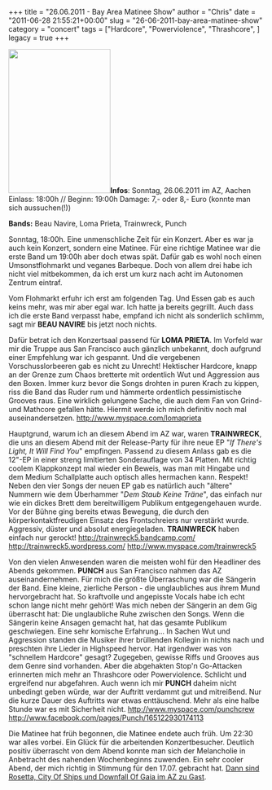 +++
title = "26.06.2011 - Bay Area Matinee Show"
author = "Chris"
date = "2011-06-28 21:55:21+00:00"
slug = "26-06-2011-bay-area-matinee-show"
category = "concert"
tags = ["Hardcore", "Powerviolence", "Thrashcore", ]
legacy = true
+++

<img src="images//2011/06/2011-06-26-Bay-Area-Matinnee-Show.jpg" alt="" title="2011-06-26 - Bay Area Matinnee Show" width="200" height="283" class="alignnone size-full wp-image-6173 coverImg" />**Infos**:
Sonntag, 26.06.2011 im AZ, Aachen
Einlass: 18:00h // Beginn: 19:00h
Damage: 7,- oder 8,- Euro (konnte man sich aussuchen(!))

**Bands:** Beau Navire, Loma Prieta, Trainwreck, Punch

Sonntag, 18:00h. Eine unmenschliche Zeit für ein Konzert. Aber es war ja auch kein Konzert, sondern eine Matinee. Für eine richtige Matinee war die erste Band um 19:00h aber doch etwas spät. Dafür gab es wohl noch einen Umsonstflohmarkt und veganes Barbeque. Doch von allem drei habe ich nicht viel mitbekommen, da ich erst um kurz nach acht im Autonomen Zentrum eintraf.

Vom Flohmarkt erfuhr ich erst am folgenden Tag. Und Essen gab es auch keins mehr, was mir aber egal war. Ich hatte ja bereits gegrillt. Auch dass ich die erste Band verpasst habe, empfand ich nicht als sonderlich schlimm, sagt mir **BEAU NAVIRE** bis jetzt noch nichts.

Dafür betrat ich den Konzertsaal passend für **LOMA PRIETA**. Im Vorfeld war mir die Truppe aus San Francisco auch gänzlich unbekannt, doch aufgrund einer Empfehlung war ich gespannt. Und die vergebenen Vorschusslorbeeren gab es nicht zu Unrecht! Hektischer Hardcore, knapp an der Grenze zum Chaos bretterte mit ordentlich Wut und Aggression aus den Boxen. Immer kurz bevor die Songs drohten in puren Krach zu kippen, riss die Band das Ruder rum und hämmerte ordentlich pessimistische Grooves raus. Eine wirklich gelungene Sache, die auch dem Fan von Grind- und Mathcore gefallen hätte. Hiermit werde ich mich definitiv noch mal auseinandersetzen.
<a href="http://www.myspace.com/lomaprieta">http://www.myspace.com/lomaprieta</a>

Hauptgrund, warum ich an diesem Abend im AZ war, waren **TRAINWRECK**, die uns an diesem Abend mit der Release-Party für ihre neue EP "_If There's Light, It Will Find You_" empfingen. Passend zu diesem Anlass gab es die 12"-EP in einer streng limitierten Sonderauflage von 34 Platten. Mit richtig coolem Klappkonzept mal wieder ein Beweis, was man mit Hingabe und dem Medium Schallplatte auch optisch alles hermachen kann. Respekt!
Neben den vier Songs der neuen EP gab es natürlich auch "ältere" Nummern wie dem Überhammer "_Dem Staub Keine Träne_", das einfach nur wie ein dickes Brett dem bereitwilligem Publikum entgegengehauen wurde. Vor der Bühne ging bereits etwas Bewegung, die durch den körperkontaktfreudigen Einsatz des Frontschreiers nur verstärkt wurde. Aggressiv, düster und absolut energiegeladen. **TRAINWRECK** haben einfach nur gerockt!
<a href="http://trainwreck5.bandcamp.com/">http://trainwreck5.bandcamp.com/</a>
<a href="http://trainwreck5.wordpress.com/">http://trainwreck5.wordpress.com/</a>
<a href="http://www.myspace.com/trainwreck5">http://www.myspace.com/trainwreck5</a>

Von den vielen Anwesenden waren die meisten wohl für den Headliner des Abends gekommen. **PUNCH** aus San Francisco nahmen das AZ auseinandernehmen. Für mich die größte Überraschung war die Sängerin der Band. Eine kleine, zierliche Person - die unglaubliches aus ihrem Mund hervorgebracht hat. So kraftvolle und angepisste Vocals habe ich echt schon lange nicht mehr gehört!
Was mich neben der Sängerin an dem Gig überrascht hat: Die unglaubliche Ruhe zwischen den Songs. Wenn die Sängerin keine Ansagen gemacht hat, hat das gesamte Publikum geschwiegen. Eine sehr komische Erfahrung...
In Sachen Wut und Aggression standen die Musiker ihrer brüllenden Kollegin in nichts nach und preschten ihre Lieder in Highspeed hervor. Hat irgendwer was von "schnellem Hardcore" gesagt? Zugegeben, gewisse Riffs und Grooves aus dem Genre sind vorhanden. Aber die abgehakten Stop'n Go-Attacken erinnerten mich mehr an Thrashcore oder Powerviolence. Schlicht und ergreifend nur abgefahren. Auch wenn ich mir **PUNCH** daheim nicht unbedingt geben würde, war der Auftritt verdammt gut und mitreißend. Nur die kurze Dauer des Auftritts war etwas enttäuschend. Mehr als eine halbe Stunde war es mit Sicherheit nicht.
<a href="http://www.myspace.com/punchcrew">http://www.myspace.com/punchcrew</a>
<a href="http://www.facebook.com/pages/Punch/165122930174113">http://www.facebook.com/pages/Punch/165122930174113</a>

Die Matinee hat früh begonnen, die Matinee endete auch früh. Um 22:30 war alles vorbei. Ein Glück für die arbeitenden Konzertbesucher. Deutlich positiv überrascht von dem Abend konnte man sich der Melancholie in Anbetracht des nahenden Wochenbeginns zuwenden. Ein sehr cooler Abend, der mich richtig in Stimmung für den 17.07. gebracht hat. <a href="http://www.az-aachen.de/single-id-543-event-AZ_Aachen_Events_Konzerte_Parties-Rosetta,_City_of_Ships,_Downfall_of_Gaia.html">Dann sind Rosetta, City Of Ships und Downfall Of Gaia im AZ zu Gast</a>.

